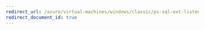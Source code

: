 ```yaml
---
redirect_url: /azure/virtual-machines/windows/classic/ps-sql-ext-listener
redirect_document_id: true
---
```

